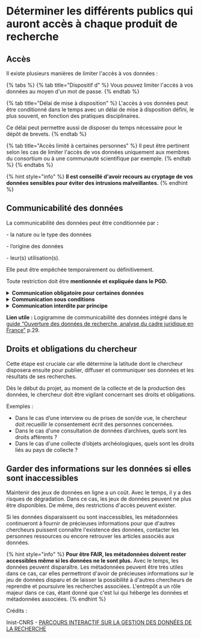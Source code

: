 # Déterminer les différents publics qui auront accès à chaque produit de recherche

## **Accès**

Il existe plusieurs manières de limiter l'accès à vos données :

{% tabs %}
{% tab title="Dispositif d" %}
Vous pouvez limiter l'accès à vos données au moyen d'un mot de passe.
{% endtab %}

{% tab title="Délai de mise à disposition" %}
L'accès à vos données peut être conditionné dans le temps avec un délai de mise à disposition défini, le plus souvent, en fonction des pratiques disciplinaires.

Ce délai peut permettre aussi de disposer du temps nécessaire pour le dépôt de brevets.
{% endtab %}

{% tab title="Accès limité à certaines personnes" %}
Il peut être pertinent selon les cas de limiter l'accès de vos données uniquement aux membres du consortium ou à une communauté scientifique par exemple.
{% endtab %}
{% endtabs %}

{% hint style="info" %}
**ll est conseillé d'avoir recours au cryptage de vos données sensibles pour éviter des intrusions malveillantes.**
{% endhint %}

## **Communicabilité des données**

La communicabilité des données peut être conditionnée par **:**

\- la nature ou le type des données

\- l’origine des données

\- leur(s) utilisation(s).

Elle peut être empêchée temporairement ou définitivement.

Toute restriction doit être **mentionnée et expliquée dans le PGD.**

<details>

<summary><strong>Communication obligatoire pour certaines données</strong></summary>

\- données géographiques

\- données environnementales...

</details>

<details>

<summary><strong>Communication sous conditions</strong></summary>

\- données protégées par le droit d'auteur ou par contrat

\- données personnelles

\- statistiques...

</details>

<details>

<summary><strong>Communication interdite par principe</strong></summary>

\- secret professionnel

\- secret défense

\- sécurité de l'établissement...

</details>

**Lien utile :** Logigramme de communicabilité des données intégré dans le [guide “Ouverture des données de recherche, analyse du cadre juridique en France”](https://hal.inrae.fr/hal-02791224/document) p.29.

## **Droits et obligations du chercheur**

Cette étape est cruciale car elle détermine la latitude dont le chercheur disposera ensuite pour publier, diffuser et communiquer ses données et les résultats de ses recherches.

Dès le début du projet, au moment de la collecte et de la production des données, le chercheur doit être vigilant concernant ses droits et obligations.

Exemples :

* Dans le cas d’une interview ou de prises de son/de vue, le chercheur doit recueillir le consentement écrit des personnes concernées.
* Dans le cas d'une consultation de données d’archives, quels sont les droits afférents ?
* Dans le cas d'une collecte d’objets archéologiques, quels sont les droits liés au pays de collecte ?

## **Garder des informations sur les données si elles sont inaccessibles**

Maintenir des jeux de données en ligne a un coût. Avec le temps, il y a des risques de dégradation. Dans ce cas, les jeux de données peuvent ne plus être disponibles. De même, des restrictions d'accès peuvent exister.

Si les données disparaissent ou sont inaccessibles, les métadonnées continueront à fournir de précieuses informations pour que d'autres chercheurs puissent connaître l'existence des données, contacter les personnes ressources ou encore retrouver les articles associés aux données.

{% hint style="info" %}
**Pour être FAIR, les métadonnées doivent rester accessibles même si les données ne le sont plus.** Avec le temps, les données peuvent disparaître. Les métadonnées peuvent être très utiles dans ce cas, car elles permettront d'avoir de précieuses informations sur le jeu de données disparu et de laisser la possibilité à d'autres chercheurs de reprendre et poursuivre les recherches associées. L'entrepôt a un rôle majeur dans ce cas, étant donné que c'est lui qui héberge les données et métadonnées associées.
{% endhint %}

Crédits :

Inist-CNRS - [PARCOURS INTERACTIF SUR LA GESTION DES DONNÉES DE LA RECHERCHE](https://doranum.fr/enjeux-benefices/parcours-interactif-sur-la-gestion-des-donnees-de-la-recherche/)
